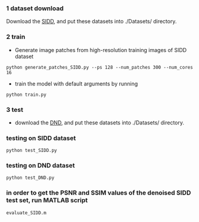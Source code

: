 ### 1 dataset download

Download the [SIDD](https://www.eecs.yorku.ca/~kamel/sidd/dataset.php), and put these datasets into ./Datasets/ directory.

### 2 train

- Generate image patches from high-resolution training images of SIDD dataset

```
python generate_patches_SIDD.py --ps 128 --num_patches 300 --num_cores 16
```

- train the model with default arguments by running

```
python train.py
```

### 3 test

- download the [DND](https://noise.visinf.tu-darmstadt.de/), and put these datasets into ./Datasets/ directory.

### testing on SIDD dataset

```
python test_SIDD.py
```

### testing on DND dataset

```
python test_DND.py
```

### in order to get the PSNR and SSIM values of the denoised SIDD test set, run MATLAB script
```
evaluate_SIDD.m
```

